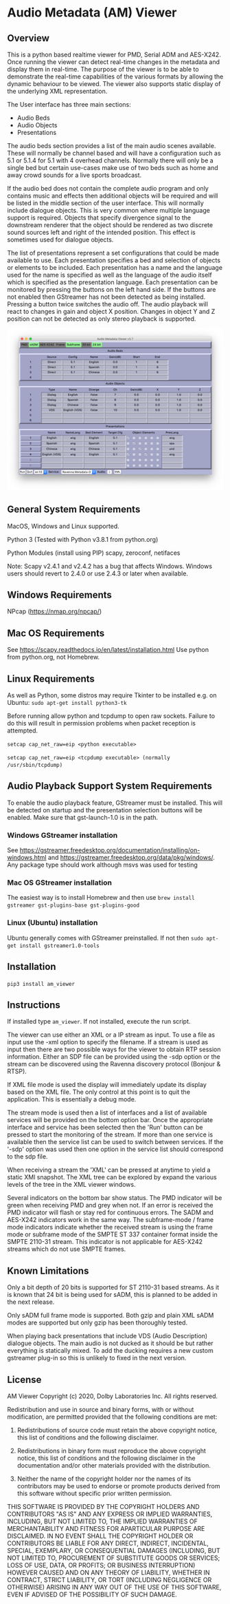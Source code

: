 # Audio Metadata (AM) Viewer


## Overview

This is a python based realtime viewer for PMD, Serial ADM and AES-X242. Once running the viewer can detect real-time changes in the metadata and display them in real-time. The purpose of the viewer is to be able to demonstrate the real-time capabilities of the various formats by allowing the dynamic behaviour to be viewed. The viewer also supports static display of the underlying XML representation.

The User interface has three main sections:
- Audio Beds
- Audio Objects
- Presentations

The audio beds section provides a list of the main audio scenes available. These will normally be channel based and will have a configuration such as 5.1 or 5.1.4 for 5.1 with 4 overhead channels. Normally there will only be a single bed but certain use-cases make use of two beds such as home and away crowd sounds for a live sports broadcast.

If the audio bed does not contain the complete audio program and only contains music and effects then additional objects will be required and will be listed in the middle section of the user interface. This will normally include dialogue objects. This is very common where multiple language support is required. Objects that specify divergence signal to the downstream renderer that the object should be rendered as two discrete sound sources left and right of the intended position. This effect is sometimes used for dialogue objects.

The list of presentations represent a set configurations that could be made available to use. Each presentation specifies a bed and selection of objects or elements to be included. Each presentation has a name and the language used for the name is specified as well as the language of the audio itself which is specified as the presentation language. Each presentation can be monitored by pressing the buttons on the left hand side. If the buttons are not enabled then GStreamer has not been detected as being installed. Pressing a button twice switches the audio off. The audio playback will react to changes in gain and object X position. Changes in object Y and Z position can not be detected as only stereo playback is supported.

![Screenshot of AM Viewer](AM_Viewer.png)
## General System Requirements

MacOS, Windows and Linux supported.

Python 3 (Tested with Python v3.8.1 from python.org)

Python Modules (install using PIP)
scapy, zeroconf, netifaces

Note: Scapy v2.4.1 and v2.4.2 has a bug that affects Windows. Windows users should revert to 2.4.0 or use 2.4.3 or later when available.

## Windows Requirements

NPcap (https://nmap.org/npcap/)

## Mac OS Requirements

See https://scapy.readthedocs.io/en/latest/installation.html
Use python from python.org, not Homebrew.

## Linux Requirements

As well as Python, some distros may require Tkinter to be installed e.g. on Ubuntu: `sudo apt-get install python3-tk`

Before running allow python and tcpdump to open raw sockets. Failure to do this will result in permission problems when packet reception is attempted.

`setcap cap_net_raw=eip <python executable>`

`setcap cap_net_raw=eip <tcpdump executable> (normally /usr/sbin/tcpdump)`

## Audio Playback Support System Requirements

To enable the audio playback feature, GStreamer must be installed. This will be detected on startup and the presentation selection buttons will be enabled. Make sure that gst-launch-1.0 is in the path.

### Windows GStreamer installation

See https://gstreamer.freedesktop.org/documentation/installing/on-windows.html and https://gstreamer.freedesktop.org/data/pkg/windows/. Any package type should work although msvs was used for testing

### Mac OS GStreamer installation

The easiest way is to install Homebrew and then use `brew install gstreamer gst-plugins-base gst-plugins-good`

### Linux (Ubuntu) installation

Ubuntu generally comes with GStreamer preinstalled. If not then `sudo apt-get install gstreamer1.0-tools`

## Installation

`pip3 install am_viewer`

## Instructions

If installed type `am_viewer`. If not installed, execute the run script.

The viewer can use either an XML or a IP stream as input. To use a file as input use the -xml option to specify the filename. If a stream is used as input then there are two possible ways for the viewer to obtain RTP session information. Either an SDP file can be provided using the -sdp option or the stream can be discovered using the Ravenna discovery protocol (Bonjour & RTSP).

If XML file mode is used the display will immediately update its display based on the XML file. The only control at this point is to quit the application. This is essentially a debug mode.

The stream mode is used then a list of interfaces and a list of available services will be provided on the bottom option bar. Once the appropriate interface and service has been selected then the 'Run' button can be pressed to start the monitoring of the stream. If more than one service is available then the service list can be used to switch between services. If the '-sdp' option was used then one option in the service list should correspond to the sdp file.

When receiving a stream the 'XML' can be pressed at anytime to yield a static XMl snapshot. The XML tree can be explored by expand the various levels of the tree in the XML viewer windows.

Several indicators on the bottom bar show status. The PMD indicator will be green when receiving PMD and grey when not. If an error is received the PMD indicator will flash or stay red for continuous errors. The SADM and AES-X242 indicators work in the same way. The subframe-mode / frame mode indicators indicate whether the received stream is using the frame mode or subframe mode of the SMPTE ST 337 container format inside the SMPTE 2110-31 stream. This indicator is not applicable for AES-X242 streams which do not use SMPTE frames.

## Known Limitations

Only a bit depth of 20 bits is supported for ST 2110-31 based streams. As it is known that 24 bit is being used for sADM, this is planned to be added in the next release.  

Only sADM full frame mode is supported. Both gzip and plain XML sADM modes are supported but only gzip has been thoroughly tested.

When playing back presentations that include VDS (Audio Description) dialogue objects. The main audio is not ducked as it should be but rather everything is statically mixed. To add the ducking requires a new custom gstreamer plug-in so this is unlikely to fixed in the next version.


## License

 AM Viewer
 Copyright (c) 2020, Dolby Laboratories Inc.
 All rights reserved.
 
 Redistribution and use in source and binary forms, with or without modification, are permitted
 provided that the following conditions are met:
 
 1. Redistributions of source code must retain the above copyright notice,
 this list of conditions and the following disclaimer.
    
 2. Redistributions in binary form must reproduce the above copyright notice, this list of conditions
    and the following disclaimer in the documentation and/or other materials provided with the distribution.
    
 3. Neither the name of the copyright holder nor the names of its contributors may be used to endorse or
    promote products derived from this software without specific prior written permission.
 
 THIS SOFTWARE IS PROVIDED BY THE COPYRIGHT HOLDERS AND CONTRIBUTORS "AS IS" AND ANY EXPRESS OR IMPLIED WARRANTIES, INCLUDING, BUT NOT LIMITED TO, THE IMPLIED WARRANTIES OF MERCHANTABILITY AND FITNESS FOR APARTICULAR PURPOSE ARE DISCLAIMED. IN NO EVENT SHALL THE COPYRIGHT HOLDER OR CONTRIBUTORS BE LIABLE FOR ANY DIRECT, INDIRECT, INCIDENTAL, SPECIAL, EXEMPLARY, OR CONSEQUENTIAL DAMAGES (INCLUDING, BUT NOT LIMITED TO, PROCUREMENT OF SUBSTITUTE GOODS OR SERVICES; LOSS OF USE, DATA, OR PROFITS; OR BUSINESS INTERRUPTION) HOWEVER CAUSED AND ON ANY THEORY OF LIABILITY, WHETHER IN CONTRACT, STRICT LIABILITY, OR TORT (INCLUDING NEGLIGENCE OR OTHERWISE) ARISING IN ANY WAY OUT OF THE USE OF THIS SOFTWARE, EVEN IF ADVISED OF THE POSSIBILITY OF SUCH DAMAGE.

